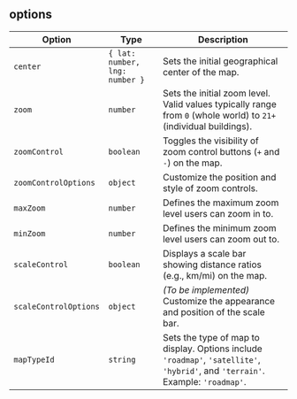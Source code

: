 ## options

| Option                | Type                           | Description                                                                                                                     |
| --------------------- | ------------------------------ | ------------------------------------------------------------------------------------------------------------------------------- |
| `center`              | `{ lat: number, lng: number }` | Sets the initial geographical center of the map.                                                                                |
| `zoom`                | `number`                       | Sets the initial zoom level. Valid values typically range from `0` (whole world) to `21+` (individual buildings).               |
| `zoomControl`         | `boolean`                      | Toggles the visibility of zoom control buttons (`+` and `-`) on the map.                                                        |
| `zoomControlOptions`  | `object`                       | Customize the position and style of zoom controls.                                                                              |
| `maxZoom`             | `number`                       | Defines the maximum zoom level users can zoom in to.                                                                            |
| `minZoom`             | `number`                       | Defines the minimum zoom level users can zoom out to.                                                                           |
| `scaleControl`        | `boolean`                      | Displays a scale bar showing distance ratios (e.g., km/mi) on the map.                                                          |
| `scaleControlOptions` | `object`                       | _(To be implemented)_ Customize the appearance and position of the scale bar.                                                   |
| `mapTypeId`           | `string`                       | Sets the type of map to display. Options include `'roadmap'`, `'satellite'`, `'hybrid'`, and `'terrain'`. Example: `'roadmap'`. |
